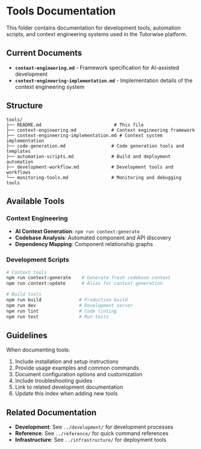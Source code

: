 # Tools Documentation

This folder contains documentation for development tools, automation scripts, and context engineering systems used in the Tutorwise platform.

## Current Documents

- **`context-engineering.md`** - Framework specification for AI-assisted development
- **`context-engineering-implementation.md`** - Implementation details of the context engineering system

## Structure

```
tools/
├── README.md                           # This file
├── context-engineering.md             # Context engineering framework
├── context-engineering-implementation.md # Context system implementation
├── code-generation.md                 # Code generation tools and templates
├── automation-scripts.md              # Build and deployment automation
├── development-workflow.md            # Development tools and workflows
└── monitoring-tools.md                # Monitoring and debugging tools
```

## Available Tools

### Context Engineering
- **AI Context Generation**: `npm run context:generate`
- **Codebase Analysis**: Automated component and API discovery
- **Dependency Mapping**: Component relationship graphs

### Development Scripts
```bash
# Context tools
npm run context:generate    # Generate fresh codebase context
npm run context:update      # Alias for context generation

# Build tools
npm run build              # Production build
npm run dev                # Development server
npm run lint               # Code linting
npm run test               # Run tests
```

## Guidelines

When documenting tools:
1. Include installation and setup instructions
2. Provide usage examples and common commands
3. Document configuration options and customization
4. Include troubleshooting guides
5. Link to related development documentation
6. Update this index when adding new tools

## Related Documentation

- **Development**: See `../development/` for development processes
- **Reference**: See `../reference/` for quick command references
- **Infrastructure**: See `../infrastructure/` for deployment tools